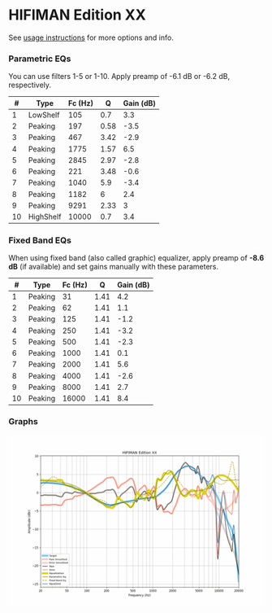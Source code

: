 # HIFIMAN Edition XX
See [usage instructions](https://github.com/jaakkopasanen/AutoEq#usage) for more options and info.

### Parametric EQs
You can use filters 1-5 or 1-10. Apply preamp of -6.1 dB or -6.2 dB, respectively.

|   # | Type      |   Fc (Hz) |    Q |   Gain (dB) |
|-----|-----------|-----------|------|-------------|
|   1 | LowShelf  |       105 | 0.7  |         3.3 |
|   2 | Peaking   |       197 | 0.58 |        -3.5 |
|   3 | Peaking   |       467 | 3.42 |        -2.9 |
|   4 | Peaking   |      1775 | 1.57 |         6.5 |
|   5 | Peaking   |      2845 | 2.97 |        -2.8 |
|   6 | Peaking   |       221 | 3.48 |        -0.6 |
|   7 | Peaking   |      1040 | 5.9  |        -3.4 |
|   8 | Peaking   |      1182 | 6    |         2.4 |
|   9 | Peaking   |      9291 | 2.33 |         3   |
|  10 | HighShelf |     10000 | 0.7  |         3.4 |

### Fixed Band EQs
When using fixed band (also called graphic) equalizer, apply preamp of **-8.6 dB** (if available) and set gains manually with these parameters.

|   # | Type    |   Fc (Hz) |    Q |   Gain (dB) |
|-----|---------|-----------|------|-------------|
|   1 | Peaking |        31 | 1.41 |         4.2 |
|   2 | Peaking |        62 | 1.41 |         1.1 |
|   3 | Peaking |       125 | 1.41 |        -1.2 |
|   4 | Peaking |       250 | 1.41 |        -3.2 |
|   5 | Peaking |       500 | 1.41 |        -2.3 |
|   6 | Peaking |      1000 | 1.41 |         0.1 |
|   7 | Peaking |      2000 | 1.41 |         5.6 |
|   8 | Peaking |      4000 | 1.41 |        -2.6 |
|   9 | Peaking |      8000 | 1.41 |         2.7 |
|  10 | Peaking |     16000 | 1.41 |         8.4 |

### Graphs
![](./HIFIMAN%20Edition%20XX.png)
